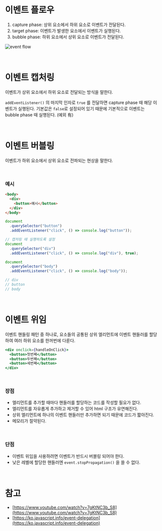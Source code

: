 # **이벤트 플로우**

1. capture phase: 상위 요소에서 하위 요소로 이벤트가 전달된다.
2. target phase: 이벤트가 발생한 요소에서 이벤트가 실행된다.
3. bubble phase: 하위 요소에서 상위 요소로 이벤트가 전달된다.

![event flow](https://user-images.githubusercontent.com/110284486/228160062-beaf1fcb-3f81-45d7-a215-d3d2ba460052.png)

<br/>

# **이벤트 캡처링**

이벤트가 상위 요소에서 하위 요소로 전달되는 방식을 말한다.

`addEventListener()` 의 마지막 인자로 `true` 를 전달하면 capture phase 때 해당 이벤트가 실행된다. 기본값은 `false`로 설정되어 있기 때문에 기본적으로 이벤트는 bubble phase 때 실행된다. (예외 有)

 <br/>

# **이벤트 버블링**

이벤트가 하위 요소에서 상위 요소로 전파되는 현상을 말한다.

<br/>

### **예시**

```html
<body>
  <div>
    <button>예시</button>
  </div>
</body>
```

```jsx
document
  .querySelector("button")
  .addEventListener("click", () => console.log("button"));

// 캡처링 때 실행하도록 설정
document
  .querySelector("div")
  .addEventListener("click", () => console.log("div"), true);

document
  .querySelector("body")
  .addEventListener("click", () => console.log("body"));
```

```jsx
// div
// button
// body
```

<br/>

# **이벤트 위임**

이벤트 핸들링 패턴 중 하나로, 요소들의 공통된 상위 엘리먼트에 이벤트 핸들러를 할당하여 여러 하위 요소를 한꺼번에 다룬다.

```jsx
<div onclick={handleOnClick}>
  <button>첫번째</button>
  <button>두번째</button>
  <button>세번째</button>
</div>
```

<br/>

### **장점**

- 엘리먼트를 추가할 때마다 핸들러를 할당하는 코드를 작성할 필요가 없다.
- 엘리먼트를 자유롭게 추가하고 제거할 수 있어 html 구조가 유연해진다.
- 상위 엘리먼트에 하나의 이벤트 핸들러만 추가하면 되기 때문에 코드가 짧아진다.
- 메모리가 절약된다.

<br/>

### **단점**

- 이벤트 위임을 사용하려면 이벤트가 반드시 버블링 되어야 한다.
- 낮은 레벨에 할당한 핸들러엔 `event.stopPropagation()` 을 쓸 수 없다.

<br/>

# **참고**

- [https://www.youtube.com/watch?v=7gKtNC3b_S8](https://www.youtube.com/watch?v=7gKtNC3b_S8)
- [https://ko.javascript.info/event-delegation](https://ko.javascript.info/event-delegation)
